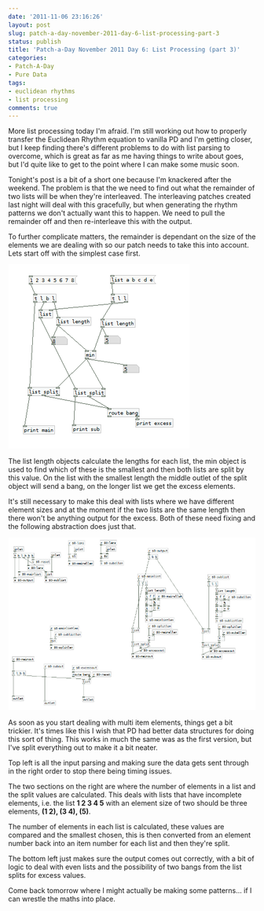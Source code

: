 ```yaml
---
date: '2011-11-06 23:16:26'
layout: post
slug: patch-a-day-november-2011-day-6-list-processing-part-3
status: publish
title: 'Patch-a-Day November 2011 Day 6: List Processing (part 3)'
categories:
- Patch-A-Day
- Pure Data
tags:
- euclidean rhythms
- list processing
comments: true
---
```


More list processing today I'm afraid. I'm still working out how to properly transfer the Euclidean Rhythm equation to vanilla PD and I'm getting closer, but I keep finding there's different problems to do with list parsing to overcome, which is great as far as me having things to write about goes, but I'd quite like to get to the point where I can make some music soon.

Tonight's post is a bit of a short one because I'm knackered after the weekend. The problem is that the we need to find out what the remainder of two lists will be when they're interleaved. The interleaving patches created last night will deal with this gracefully, but when generating the rhythm patterns we don't actually want this to happen. We need to pull the remainder off and then re-interleave this with the output.

To further complicate matters, the remainder is dependant on the size of the elements we are dealing with so our patch needs to take this into account. Lets start off with the simplest case first.

![List length matching](/a/2011-11-06-patch-a-day-november-2011-day-6-list-processing-part-3/list-length-matching.png)

The list length objects calculate the lengths for each list, the min object is used to find which of these is the smallest and then both lists are split by this value. On the list with the smallest length the middle outlet of the split object will send a bang, on the longer list we get the excess elements.

It's still necessary to make this deal with lists where we have different element sizes and at the moment if the two lists are the same length then there won't be anything output for the excess. Both of these need fixing and the following abstraction does just that.

![List length matching with elements](/a/2011-11-06-patch-a-day-november-2011-day-6-list-processing-part-3/list-length-matching-with-elements.png)

As soon as you start dealing with multi item elements, things get a bit trickier. It's times like this I wish that PD had better data structures for doing this sort of thing. This works in much the same was as the first version, but I've split everything out to make it a bit neater.

Top left is all the input parsing and making sure the data gets sent through in the right order to stop there being timing issues.

The two sections on the right are where the number of elements in a list and the split values are calculated. This deals with lists that have incomplete elements, i.e. the list **1 2 3 4 5** with an element size of two should be three elements, **(1 2), (3 4), (5)**.

The number of elements in each list is calculated, these values are compared and the smallest chosen, this is then converted from an element number back into an item number for each list and then they're split.

The bottom left just makes sure the output comes out correctly, with a bit of logic to deal with even lists and the possibility of two bangs from the list splits for excess values.

Come back tomorrow where I might actually be making some patterns... if I can wrestle the maths into place.
